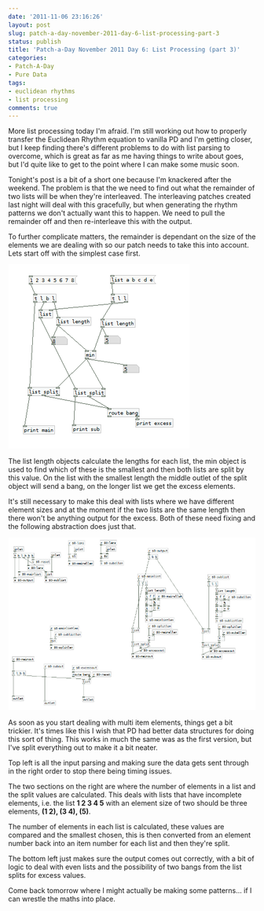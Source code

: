 ```yaml
---
date: '2011-11-06 23:16:26'
layout: post
slug: patch-a-day-november-2011-day-6-list-processing-part-3
status: publish
title: 'Patch-a-Day November 2011 Day 6: List Processing (part 3)'
categories:
- Patch-A-Day
- Pure Data
tags:
- euclidean rhythms
- list processing
comments: true
---
```


More list processing today I'm afraid. I'm still working out how to properly transfer the Euclidean Rhythm equation to vanilla PD and I'm getting closer, but I keep finding there's different problems to do with list parsing to overcome, which is great as far as me having things to write about goes, but I'd quite like to get to the point where I can make some music soon.

Tonight's post is a bit of a short one because I'm knackered after the weekend. The problem is that the we need to find out what the remainder of two lists will be when they're interleaved. The interleaving patches created last night will deal with this gracefully, but when generating the rhythm patterns we don't actually want this to happen. We need to pull the remainder off and then re-interleave this with the output.

To further complicate matters, the remainder is dependant on the size of the elements we are dealing with so our patch needs to take this into account. Lets start off with the simplest case first.

![List length matching](/a/2011-11-06-patch-a-day-november-2011-day-6-list-processing-part-3/list-length-matching.png)

The list length objects calculate the lengths for each list, the min object is used to find which of these is the smallest and then both lists are split by this value. On the list with the smallest length the middle outlet of the split object will send a bang, on the longer list we get the excess elements.

It's still necessary to make this deal with lists where we have different element sizes and at the moment if the two lists are the same length then there won't be anything output for the excess. Both of these need fixing and the following abstraction does just that.

![List length matching with elements](/a/2011-11-06-patch-a-day-november-2011-day-6-list-processing-part-3/list-length-matching-with-elements.png)

As soon as you start dealing with multi item elements, things get a bit trickier. It's times like this I wish that PD had better data structures for doing this sort of thing. This works in much the same was as the first version, but I've split everything out to make it a bit neater.

Top left is all the input parsing and making sure the data gets sent through in the right order to stop there being timing issues.

The two sections on the right are where the number of elements in a list and the split values are calculated. This deals with lists that have incomplete elements, i.e. the list **1 2 3 4 5** with an element size of two should be three elements, **(1 2), (3 4), (5)**.

The number of elements in each list is calculated, these values are compared and the smallest chosen, this is then converted from an element number back into an item number for each list and then they're split.

The bottom left just makes sure the output comes out correctly, with a bit of logic to deal with even lists and the possibility of two bangs from the list splits for excess values.

Come back tomorrow where I might actually be making some patterns... if I can wrestle the maths into place.
